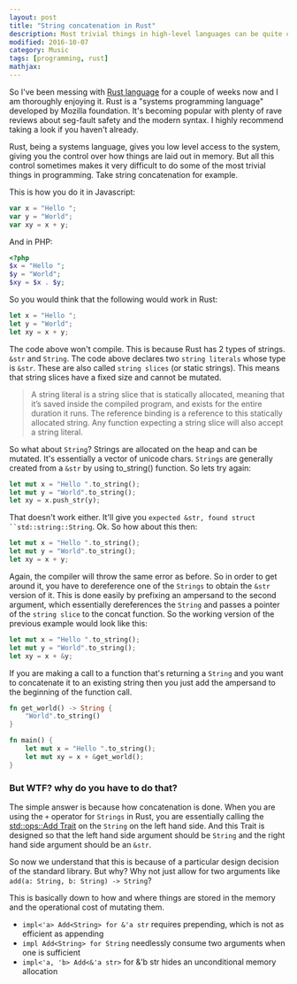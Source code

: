 ```yaml
---
layout: post
title: "String concatenation in Rust"
description: Most trivial things in high-level languages can be quite complicated in low-level languages
modified: 2016-10-07
category: Music
tags: [programming, rust]
mathjax:
---
```

So I've been messing with [Rust language](https://www.rust-lang.org) for a couple of weeks now and I am thoroughly enjoying
it. Rust is a "systems programming language" developed by Mozilla foundation. It's becoming popular with plenty of rave reviews
about seg-fault safety and the modern syntax. I highly recommend taking a look if you haven't already.

Rust, being a systems language, gives you low level access to the system, giving you the control over how things are
laid out in memory. But all this control sometimes makes it very difficult to do some of the most trivial things in programming.
Take string concatenation for example.

This is how you do it in Javascript:

```javascript
var x = "Hello ";
var y = "World";
var xy = x + y;
```

And in PHP:

```php
<?php
$x = "Hello ";
$y = "World";
$xy = $x . $y;
```

So you would think that the following would work in Rust:

```rust
let x = "Hello ";
let y = "World";
let xy = x + y;
```

The code above won't compile. This is because Rust has 2 types of strings. `&str` and `String`. The code above declares
two `string literals` whose type is `&str`. These are also called `string slices` (or static strings). This means that
string slices have a fixed size and cannot be mutated.

>   A string literal is a string slice that is statically allocated, meaning that it’s saved inside the compiled program,
    and exists for the entire duration it runs. The reference binding is a reference to this statically allocated string.
    Any function expecting a string slice will also accept a string literal.

So what about `String`? Strings are allocated on the heap and can be mutated. It's essentially a vector of unicode chars.
`Strings` are generally created from a `&str` by using to_string() function. So lets try again:

```rust
let mut x = "Hello ".to_string();
let mut y = "World".to_string();
let xy = x.push_str(y);
```

That doesn't work either. It'll give you `expected &str, found struct ``std::string::String`. Ok. So how about this then:

```rust
let mut x = "Hello ".to_string();
let mut y = "World".to_string();
let xy = x + y;
```

Again, the compiler will throw the same error as before. So in order to get around it, you have to dereference one of the
`Strings` to obtain the `&str` version of it. This is done easily by prefixing an ampersand to the second argument, which
essentially dereferences the `String` and passes a pointer of the `string slice` to the concat function. So the working
version of the previous example would look like this:

```rust
let mut x = "Hello ".to_string();
let mut y = "World".to_string();
let xy = x + &y;
```

If you are making a call to a function that's returning a `String` and you want to concatenate it to an existing string
then you just add the ampersand to the beginning of the function call.

```rust
fn get_world() -> String {
    "World".to_string()
}

fn main() {
    let mut x = "Hello ".to_string();
    let mut xy = x + &get_world();
}
```

### But WTF? why do you have to do that?
The simple answer is because how concatenation is done. When you are using the `+` operator for `Strings` in Rust, you are
essentially calling the [std::ops::Add Trait](https://doc.rust-lang.org/std/ops/trait.Add.html) on the `String` on the
left hand side. And this Trait is designed so that the left hand side argument should be `String` and the right hand side
argument should be an `&str`.

So now we understand that this is because of a particular design decision of the standard library. But why? Why not just
allow for two arguments like `add(a: String, b: String) -> String`?

This is basically down to how and where things are stored in the memory and the operational cost of mutating them.

* `impl<'a> Add<String> for &'a str` requires prepending, which is not as efficient as appending
* `impl Add<String> for String` needlessly consume two arguments when one is sufficient
* `impl<'a, 'b> Add<&'a str>` for &'b str hides an unconditional memory allocation



